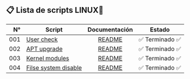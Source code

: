 ## 📋 Lista de scripts LINUX🐧

| N° | Script | Documentación | Estado |
|---:|---------------|:-------------:|:----:|
| 001|[User check](Linux/000-user-check.sh) | [README](Linux/Docs/000-user-check.md) | ✅ Terminado ✅ |
| 002|[APT upgrade](Linux/001-apt-upgrade.sh) | [README](Linux/Docs/001-apt-upgrade.md) | ✅ Terminado ✅ |
| 003|[Kernel modules](Linux/002-mod-kernel.sh) | [README](Linux/Docs/002-mod-kernel.md) | ✅ Terminado ✅ |
| 004|[Filse system disable](Linux/003-filesystem-disable.sh) | [README](Linux/Docs/003-filesystem-disable.md) | ✅ Terminado ✅ |